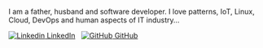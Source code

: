 I am a father, husband and software developer.
I love patterns, IoT, Linux, Cloud, DevOps and human aspects of IT industry…


[![Linkedin](https://i.sstatic.net/gVE0j.png) LinkedIn](https://www.linkedin.com/in/rezag/)
&nbsp;
[![GitHub](https://i.sstatic.net/tskMh.png) GitHub](https://github.com/rezagh)
